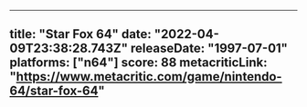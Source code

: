 
---
title: "Star Fox 64"
date: "2022-04-09T23:38:28.743Z"
releaseDate: "1997-07-01"
platforms: ["n64"]
score: 88
metacriticLink: "https://www.metacritic.com/game/nintendo-64/star-fox-64"
---
